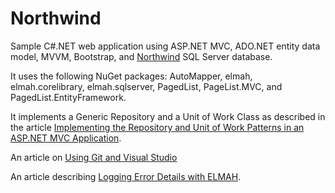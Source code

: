 ﻿# Northwind

Sample C#.NET web application using ASP.NET MVC, ADO.NET entity data model, MVVM, Bootstrap, and <a href="https://www.microsoft.com/en-us/download/details.aspx?id=23654">Northwind</a> SQL Server database.

It uses the following NuGet packages: AutoMapper, elmah, elmah.corelibrary, elmah.sqlserver, PagedList, PageList.MVC, and PagedList.EntityFramework.

It implements a Generic Repository and a Unit of Work Class as described in the article <a href="https://docs.microsoft.com/en-us/aspnet/mvc/overview/older-versions/getting-started-with-ef-5-using-mvc-4/implementing-the-repository-and-unit-of-work-patterns-in-an-asp-net-mvc-application">Implementing the Repository and Unit of Work Patterns in an ASP.NET MVC Application</a>.

An article on <a href="http://cogentcoder.com/wp/using-git-and-visual-studio/" alt="Using Git and Visual Studio">Using Git and Visual Studio</a>

An article describing <a href="https://docs.microsoft.com/en-us/aspnet/web-forms/overview/older-versions-getting-started/deploying-web-site-projects/logging-error-details-with-elmah-cs">Logging Error Details with ELMAH</a>.

